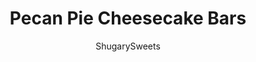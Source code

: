 ---
layout: ../../layouts/MarkdownPostLayout.astro
title: Pecan Pie Cheesecake Bars
author: ShugarySweets
pubDate: 2019-01-15
description: "The layers on these Pecan Pie Cheesecake Bars are incredible! One tasty bite and you&#x27;ll fall in love! From the graham cracker crust, to the sweet cheesecake filling and the pecan pie topping, this holiday dessert receives rave reviews from everyone!"
image_url: https://www.shugarysweets.com/wp-content/uploads/2018/11/pecan-pie-cheesecake-bars-1.jpg
tags: ["Brownies and Bars","American"]
calories: 263
protein: 3
carbohydrates: 30
fats: 16
fiber: 1
ingredients: ["2 1/2 cups graham cracker crumbs (about 18 full size grahams)","1/4 cup granulated sugar","1/2 cup unsalted butter, melted","2 packages (8 ounce each) cream cheese, softened","3/4 cup granulated sugar","2 large eggs","1 teaspoon vanilla extract","1 cup light brown sugar, packed","1/2 cup light corn syrup","1/2 cup heavy whipping cream","1/4 cup unsalted butter","1/2 teaspoon kosher salt","1 teaspoon vanilla extract","2 cups chopped pecans"]
serves: 24
time: "5 hours 5 minutes"
prepTime: "30 minutes"
instructions: ["Line a 13x9 baking dish with parchment paper. Set aside.","In a food processor, pulse graham crackers with sugar until fine crumbs. Add in melted butter and pulse until combined. Press into bottom of baking dish, firmly, using the palm of your hand (or bottom of a cup). Set aside.","For the cheesecake filling, beat cream cheese with sugar, eggs, and vanilla using the whisk attachment of an electric mixer. Beat until fluffy and smooth (about 3-5 minutes). Pour over graham crust. Set aside.","For the pecan pie layer, heat brown sugar, corn syrup, cream, butter and salt in a small saucepan over medium heat. Bring to a boil. Stirring constantly, boil for 1 full minute. Remove from heat and add in vanilla and chopped pecans. Allow to cool slightly then pour slowly over cheesecake layer, using a spoon to pour it over so it doesn't sink to the bottom.","Bake bars in a 350 degree oven for 35 minutes. Remove from oven and cool completely.","Cover with plastic wrap and refrigerate for 4 hours, or overnight. Slice and enjoy!"]
nutrition: ["263 calories","30 grams carbohydrates","39 milligrams cholesterol","16 grams fat","1 grams fiber","3 grams protein","6 grams saturated fat","119 milligrams sodium","24 grams sugar","0 grams trans fat","9 grams unsaturated fat"]
---